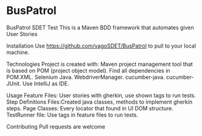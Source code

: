 # BusPatrol

BusPatrol SDET Test
This is a Maven BDD framework that automates given User Stories

Installation
Use https://github.com/yagoSDET/BusPatrol to pull to your local machine.

Technologies Project is created with:
Maven project management tool that is based on POM (project object model). 
Find all dependencies in POM.XML. 
Selenium Java. 
WebdriverManager.
cucumber-java. 
cucumber-JUnit. 
Use IntelliJ as IDE.

Usage
Feature Files: User stories with gherkin, use shown tags to run tests.
Step Definitions Files:Created java classes, methods to implement gherkin steps. 
Page Classes: Every locator that found in UI DOM structure. 
TestRunner file: Use tags in feature files to run tests.

Contributing
Pull requests are welcome
